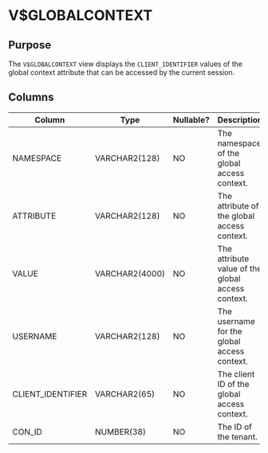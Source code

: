 # V$GLOBALCONTEXT

## Purpose

The `V$GLOBALCONTEXT` view displays the `CLIENT_IDENTIFIER` values of the global context attribute that can be accessed by the current session.

## Columns

| Column | Type | **Nullable?** | Description |
|-------------------|----------------|----------------|------------------|
| NAMESPACE | VARCHAR2(128) | NO | The namespace of the global access context. |
| ATTRIBUTE | VARCHAR2(128) | NO | The attribute of the global access context. |
| VALUE | VARCHAR2(4000) | NO | The attribute value of the global access context. |
| USERNAME | VARCHAR2(128) | NO | The username for the global access context. |
| CLIENT_IDENTIFIER | VARCHAR2(65) | NO | The client ID of the global access context. |
| CON_ID | NUMBER(38) | NO | The ID of the tenant. |
